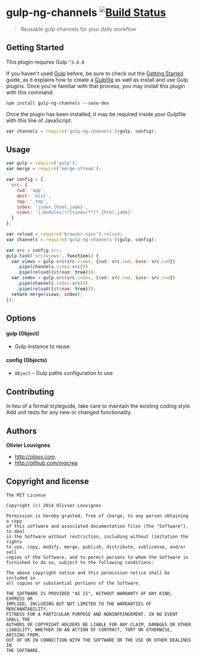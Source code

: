 # gulp-ng-channels [![Build Status](https://secure.travis-ci.org/mgcrea/gulp-ng-channels.png?branch=master)](http://travis-ci.org/#!/mgcrea/gulp-ng-channels)

> Reusable gulp channels for your daily workflow


## Getting Started

This plugin requires Gulp `^3.0.0`

If you haven't used [Gulp](http://gulpjs.com/) before, be sure to check out the [Getting Started](https://github.com/gulpjs/gulp/blob/master/docs/getting-started.md) guide, as it explains how to create a [Gulpfile](https://github.com/gulpjs/gulp/blob/master/docs/API.md) as well as install and use Gulp plugins. Once you're familiar with that process, you may install this plugin with this command:

```shell
npm install gulp-ng-channels --save-dev
```

Once the plugin has been installed, it may be required inside your Gulpfile with this line of JavaScript:

```js
var channels = require('gulp-ng-channels')(gulp, config);
```


## Usage

```javascript
var gulp = require('gulp');
var merge = require('merge-stream');

var config = {
  src: {
    cwd: 'app',
    dest: 'dist',
    tmp: '.tmp',
    index: 'index.{html,jade}',
    views: '{,modules/*/}views/**/*.{html,jade}'
  }
};

var reload = require('browser-sync').reload;
var channels = require('gulp-ng-channels')(gulp, config);

var src = config.src;
gulp.task('src/views', function() {
  var views = gulp.src(src.views, {cwd: src.cwd, base: src.cwd})
    .pipe(channels.views.src())
    .pipe(reload({stream: true}));
  var index = gulp.src(src.index, {cwd: src.cwd, base: src.cwd})
    .pipe(channels.index.src())
    .pipe(reload({stream: true}));
  return merge(views, index);
});
```

## Options

#### gulp (Object)

- Gulp instance to reuse

#### config (Objects)

- `Object` - Gulp paths configuration to use


## Contributing

In lieu of a formal styleguide, take care to maintain the existing coding style. Add unit tests for any new or changed functionality.


## Authors

**Olivier Louvignes**

+ http://olouv.com
+ http://github.com/mgcrea


## Copyright and license

    The MIT License

    Copyright (c) 2014 Olivier Louvignes

    Permission is hereby granted, free of charge, to any person obtaining a copy
    of this software and associated documentation files (the "Software"), to deal
    in the Software without restriction, including without limitation the rights
    to use, copy, modify, merge, publish, distribute, sublicense, and/or sell
    copies of the Software, and to permit persons to whom the Software is
    furnished to do so, subject to the following conditions:

    The above copyright notice and this permission notice shall be included in
    all copies or substantial portions of the Software.

    THE SOFTWARE IS PROVIDED "AS IS", WITHOUT WARRANTY OF ANY KIND, EXPRESS OR
    IMPLIED, INCLUDING BUT NOT LIMITED TO THE WARRANTIES OF MERCHANTABILITY,
    FITNESS FOR A PARTICULAR PURPOSE AND NONINFRINGEMENT. IN NO EVENT SHALL THE
    AUTHORS OR COPYRIGHT HOLDERS BE LIABLE FOR ANY CLAIM, DAMAGES OR OTHER
    LIABILITY, WHETHER IN AN ACTION OF CONTRACT, TORT OR OTHERWISE, ARISING FROM,
    OUT OF OR IN CONNECTION WITH THE SOFTWARE OR THE USE OR OTHER DEALINGS IN
    THE SOFTWARE.
